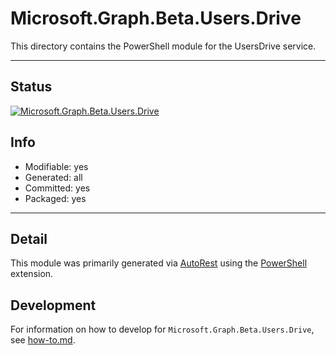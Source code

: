 <!-- region Generated -->
# Microsoft.Graph.Beta.Users.Drive
This directory contains the PowerShell module for the UsersDrive service.

---
## Status
[![Microsoft.Graph.Beta.Users.Drive](https://img.shields.io/powershellgallery/v/Microsoft.Graph.Beta.Users.Drive.svg?style=flat-square&label=Microsoft.Graph.Beta.Users.Drive "Microsoft.Graph.Beta.Users.Drive")](https://www.powershellgallery.com/packages/Microsoft.Graph.Beta.Users.Drive/)

## Info
- Modifiable: yes
- Generated: all
- Committed: yes
- Packaged: yes

---
## Detail
This module was primarily generated via [AutoRest](https://github.com/Azure/autorest) using the [PowerShell](https://github.com/Azure/autorest.powershell) extension.

## Development
For information on how to develop for `Microsoft.Graph.Beta.Users.Drive`, see [how-to.md](how-to.md).
<!-- endregion -->
